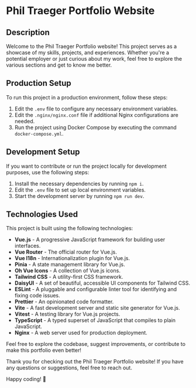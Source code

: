 # Phil Traeger Portfolio Website

## Description

Welcome to the Phil Traeger Portfolio website! This project serves as a showcase of my skills, projects, and experiences. Whether you're a potential employer or just curious about my work, feel free to explore the various sections and get to know me better.

## Production Setup

To run this project in a production environment, follow these steps:

1. Edit the `.env` file to configure any necessary environment variables.
2. Edit the `.nginx/nginx.conf` file if additional Nginx configurations are needed.
3. Run the project using Docker Compose by executing the command `docker-compose.yml`.

## Development Setup

If you want to contribute or run the project locally for development purposes, use the following steps:

1. Install the necessary dependencies by running `npm i`.
2. Edit the `.env` file to set up local environment variables.
3. Start the development server by running `npm run dev`.

## Technologies Used

This project is built using the following technologies:

- **Vue.js** - A progressive JavaScript framework for building user interfaces.
- **Vue Router** - The official router for Vue.js.
- **Vue I18n** - Internationalization plugin for Vue.js.
- **Pinia** - A state management library for Vue.js.
- **Oh Vue Icons** - A collection of Vue.js icons.
- **Tailwind CSS** - A utility-first CSS framework.
- **DaisyUI** - A set of beautiful, accessible UI components for Tailwind CSS.
- **ESLint** - A pluggable and configurable linter tool for identifying and fixing code issues.
- **Prettier** - An opinionated code formatter.
- **Vite** - A fast development server and static site generator for Vue.js.
- **Vitest** - A testing library for Vue.js projects.
- **TypeScript** - A typed superset of JavaScript that compiles to plain JavaScript.
- **Nginx** - A web server used for production deployment.

Feel free to explore the codebase, suggest improvements, or contribute to make this portfolio even better!

Thank you for checking out the Phil Traeger Portfolio website! If you have any questions or suggestions, feel free to reach out.

Happy coding! 🚀